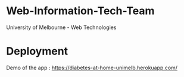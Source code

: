 # Web-Information-Tech-Team

University of Melbourne - Web Technologies

# Deployment
Demo of the app : https://diabetes-at-home-unimelb.herokuapp.com/

